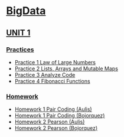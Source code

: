 # [BigData ](https://github.com/CarlosBqz/BigData "# BigData ")


## [UNIT 1](https://github.com/CarlosBqz/BigData/tree/Unidad1 "UNIT 1")

### [Practices](https://github.com/CarlosBqz/BigData/tree/Unidad1/practices "Practices")
- [Practice 1 Law of Large Numbers](https://github.com/CarlosBqz/DataMining/blob/Unit1/Practice1.md "Practice 1 Law of Large Numbers")
- [Practice 2 Lists, Arrays and Mutable Maps](https://github.com/CarlosBqz/BigData/blob/Unidad1/practices/Practica2.md "Practice 2 Lists, Arrays and Mutable Maps")
- [Practice 3 Analyze Code](https://github.com/CarlosBqz/BigData/blob/Unidad1/practices/Practice3.md "Practice 3 Analyze Code")
- [Practice 4 Fibonacci Functions](https://github.com/CarlosBqz/BigData/blob/Unidad1/practices/Practice4.md "Practice 4 Fibonacci Functions")


### [Homework](https://github.com/CarlosBqz/BigData/tree/Unidad1/homework "Homework")
- [Homework 1 Pair Coding (Aulis)](https://github.com/CarlosBqz/BigData/blob/Unidad1/homework/homework_1_VictorAulis.md "Homework 1 Pair Coding (Aulis)")
- [Homework 1 Pair Coding (Bojorquez)](https://github.com/CarlosBqz/BigData/blob/Unidad1/homework/homework_1_Bojorquez.md "Homework 1 Pair Coding (Bojorquez)")
- [Homework 2 Pearson (Aulis)](https://github.com/CarlosBqz/BigData/blob/Unidad1/homework/homework_2_VictorAulis.md "Homework 2 Pearson (Aulis)")
- [Homework 2 Pearson (Bojorquez)](https://github.com/CarlosBqz/BigData/blob/Unidad1/homework/homework_2_Bojorquez.md "Homework 2 Pearson (Bojorquez)")
